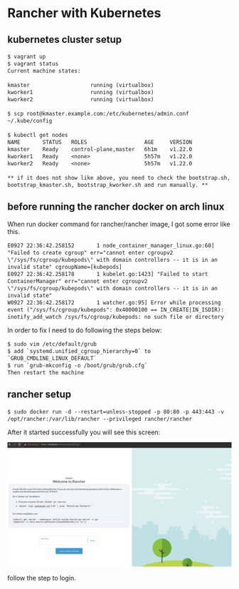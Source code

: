 # Rancher with Kubernetes


## kubernetes cluster setup
```
$ vagrant up
$ vagrant status
Current machine states:

kmaster                   running (virtualbox)
kworker1                  running (virtualbox)
kworker2                  running (virtualbox)

$ scp root@kmaster.example.com:/etc/kubernetes/admin.conf ~/.kube/config

$ kubectl get nodes   
NAME       STATUS   ROLES                  AGE     VERSION
kmaster    Ready    control-plane,master   6h1m    v1.22.0
kworker1   Ready    <none>                 5h57m   v1.22.0
kworker2   Ready    <none>                 5h57m   v1.22.0

** if it does not show like above, you need to check the bootstrap.sh, bootstrap_kmaster.sh, bootstrap_kworker.sh and run manually. **

```

## before running the rancher docker on arch linux
When run docker command for rancher/rancher image, I got some error like this.
```
E0927 22:36:42.258152       1 node_container_manager_linux.go:60] "Failed to create cgroup" err="cannot enter cgroupv2 \"/sys/fs/cgroup/kubepods\" with domain controllers -- it is in an invalid state" cgroupName=[kubepods]
E0927 22:36:42.258178       1 kubelet.go:1423] "Failed to start ContainerManager" err="cannot enter cgroupv2 \"/sys/fs/cgroup/kubepods\" with domain controllers -- it is in an invalid state"
W0927 22:36:42.258172       1 watcher.go:95] Error while processing event ("/sys/fs/cgroup/kubepods": 0x40000100 == IN_CREATE|IN_ISDIR): inotify_add_watch /sys/fs/cgroup/kubepods: no such file or directory

```
In order to fix I need to do following the steps below:

```
$ sudo vim /etc/default/grub
$ add `systemd.unified_cgroup_hierarchy=0` to `GRUB_CMDLINE_LINUX_DEFAULT`
$ run `grub-mkconfig -o /boot/grub/grub.cfg`
Then restart the machine
```

## rancher setup
```
$ sudo docker run -d --restart=unless-stopped -p 80:80 -p 443:443 -v /opt/rancher:/var/lib/rancher --privileged rancher/rancher

```
After it started successfully you will see this screen:

![](./rancher-startup-page.png)

follow the step to login.